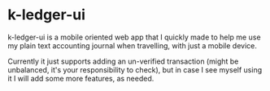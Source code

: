 # k-ledger-ui

k-ledger-ui is a mobile oriented web app that I quickly made to help me use my plain text accounting journal when travelling, with just a mobile device.

Currently it just supports adding an un-verified transaction (might be unbalanced, it's your responsibility to check), but in case I see myself using it I will add some more features, as needed.

